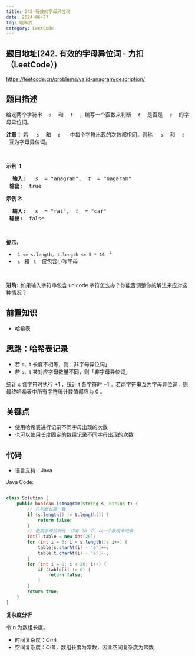 ```yaml
---
title: 242-有效的字母异位词
date: 2024-06-27
tag: 哈希表
category: LeetCode
---
```




## 题目地址(242. 有效的字母异位词 - 力扣（LeetCode）)

https://leetcode.cn/problems/valid-anagram/description/

## 题目描述

<p> 给定两个字符串 <code> <em> s </em> </code> 和 <code> <em> t </em> </code> ，编写一个函数来判断 <code> <em> t </em> </code> 是否是 <code> <em> s </em> </code> 的字母异位词。</p>

<p> <strong> 注意：</strong> 若&nbsp; <code> <em> s </em> </code> 和 <code> <em> t </em> </code> <em>&nbsp; </em> 中每个字符出现的次数都相同，则称&nbsp; <code> <em> s </em> </code> 和 <code> <em> t </em> </code> <em>&nbsp; </em> 互为字母异位词。</p>

<p>&nbsp; </p>

<p> <strong> 示例&nbsp; 1: </strong> </p>

<pre> <strong> 输入: </strong> <em> s </em> = "anagram", <em> t </em> = "nagaram"
<strong> 输出: </strong> true
</pre>

<p> <strong> 示例 2: </strong> </p>

<pre> <strong> 输入: </strong> <em> s </em> = "rat", <em> t </em> = "car"
<strong> 输出: </strong> false </pre>

<p>&nbsp; </p>

<p> <strong> 提示: </strong> </p>

<ul>
	<li> <code> 1 &lt;= s.length, t.length &lt;= 5 * 10 <sup> 4 </sup> </code> </li>
	<li> <code> s </code> 和 <code> t </code>&nbsp; 仅包含小写字母 </li>
</ul>

<p>&nbsp; </p>

<p> <strong> 进阶:&nbsp; </strong> 如果输入字符串包含 unicode 字符怎么办？你能否调整你的解法来应对这种情况？</p>


## 前置知识

- 哈希表

## 思路：哈希表记录

- 若 s、t 长度不相等，则「非字母异位词」
- 若 s、t 某对应字母数量不同，则「非字母异位词」

统计 s 各字符时执行 +1 ，统计 t 各字符时 −1 。若两字符串互为字母异位词，则最终哈希表中所有字符统计数值都应为 0 。

## 关键点

-  使用哈希表进行记录不同字母出现的次数
-  也可以使用长度固定的数组记录不同字母出现的次数

## 代码

- 语言支持：Java

Java Code:

```java

class Solution {
    public boolean isAnagram(String s, String t) {
        // 先判断长度一致
        if (s.length() != t.length()) {
            return false;
        }
        // 使用字母的特性：只有 26 个，以一个数组来记录
        int[] table = new int[26];
        for (int i = 0; i < s.length(); i++) {
            table[s.charAt(i) - 'a']++;
            table[t.charAt(i) - 'a']--;
        }
        for (int i = 0; i < 26; i++) {
            if (table[i] != 0) {
                return false;
            }
        }
        return true;
    }
}

```


**复杂度分析**

令 n 为数组长度。

- 时间复杂度：$O(n)$
- 空间复杂度：$O(1)$，数组长度为常数，因此空间复杂度为常数
